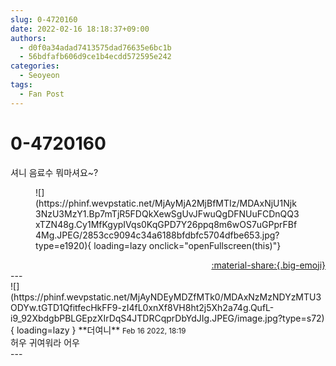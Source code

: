 ```yaml
---
slug: 0-4720160
date: 2022-02-16 18:18:37+09:00
authors:
  - d0f0a34adad7413575dad76635e6bc1b
  - 56bdfafb606d9ce1b4ecdd572595e242
categories:
  - Seoyeon
tags:
  - Fan Post
---
```


# 0-4720160

<div class="post-container" markdown="1">
<div class="content-container md-sidebar__scrollwrap" markdown="1">

셔니 음료수 뭐마셔요~?
<figure markdown="1">
![](https://phinf.wevpstatic.net/MjAyMjA2MjBfMTIz/MDAxNjU1Njk3NzU3MzY1.Bp7mTjR5FDQkXewSgUvJFwuQgDFNUuFCDnQQ3xTZN48g.Cy1MfKgypIVqs0KqGPD7Y26ppq8m6wOS7uGPprFBf4Mg.JPEG/2853cc9094c34a6188bfdbfc5704dfbe653.jpg?type=e1920){ loading=lazy onclick="openFullscreen(this)"}
</figure>


</div>
</div>

<div style="text-align: right;" markdown="1">
<a href="https://weverse.io/fromis9/fanpost/0-4720160" style="text-align: right;">:material-share:{.big-emoji}</a>
</div>
---

<div class="comments-container md-sidebar__scrollwrap" markdown="1">
<div class="comment" markdown="1">
<div class='id-container' markdown="1">
![](https://phinf.wevpstatic.net/MjAyNDEyMDZfMTk0/MDAxNzMzNDYzMTU3ODYw.tGTD1QfitfecHkFF9-zI4fL0xnXf8VH8ht2j5Xh2a74g.QufL-i9_92XbdgbPBLGEpzXIrDqS4JTDRCqprDbYdJIg.JPEG/image.jpg?type=s72){ loading=lazy }
**<span class="artist">더여니</span>** <small>Feb 16 2022, 18:19</small><br>
</div>
<div class='comment-body' markdown="1">
허우 귀여워라 어우
</div>
</div>
</div>
---
